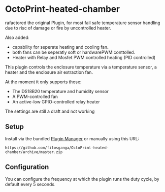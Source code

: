 # OctoPrint-heated-chamber

rafactored the original Plugin, for most fail safe temperature sensor handling due to risc of damage or fire by uncontrolled heater.

Also added:
- capability for seperate heating and cooling fan.
- both fans can be seperatly soft or hardwarePWM conttolled.
- Heater with Relay and Mosfet PWM controlled heating (PID controlled)




This plugin controls the enclosure temperature via a temperature sensor, a heater and the enclosure air extraction fan.

At the moment it only supports those:
* The DS18B20 temperature and humidity sensor
* A PWM-controlled fan
* An active-low GPIO-controlled relay heater

The settings are still a draft and not working 

## Setup

Install via the bundled [Plugin Manager](https://docs.octoprint.org/en/master/bundledplugins/pluginmanager.html)
or manually using this URL:

    https://github.com/filosganga/OctoPrint-heated-chamber/archive/master.zip

## Configuration

You can configure the frequency at which the plugin runs the duty cycle, by default every 5 seconds.
